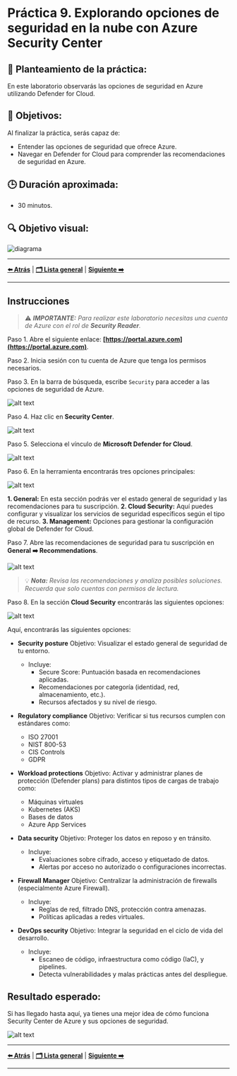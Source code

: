 # Práctica 9. Explorando opciones de seguridad en la nube con Azure Security Center
## 📝 Planteamiento de la práctica:

En este laboratorio observarás las opciones de seguridad en Azure utilizando Defender for Cloud.

## 🎯 Objetivos:
Al finalizar la práctica, serás capaz de:
- Entender las opciones de seguridad que ofrece Azure.
- Navegar en Defender for Cloud para comprender las recomendaciones de seguridad en Azure. 

## 🕒 Duración aproximada:
- 30 minutos.

## 🔍 Objetivo visual:
![diagrama](../images/9/diagrama.png)

---

**[⬅️ Atrás](https://netec-mx.github.io/DEVSECOPS_PYT/Capitulo8/)** | **[🗂️ Lista general](https://netec-mx.github.io/DEVSECOPS_PYT/)** | **[Siguiente ➡️](https://netec-mx.github.io/DEVSECOPS_PYT/Capitulo10/)**

---

## Instrucciones
> ⚠️ ***IMPORTANTE:** Para realizar este laboratorio necesitas una cuenta de Azure con el rol de **Security Reader**.*

Paso 1. Abre el siguiente enlace: **[https://portal.azure.com](https://portal.azure.com)**.

Paso 2. Inicia sesión con tu cuenta de Azure que tenga los permisos necesarios. 

Paso 3. En la barra de búsqueda, escribe `Security` para acceder a las opciones de seguridad de Azure.

![alt text](../images/9/1.png)

Paso 4. Haz clic en **Security Center**.

![alt text](../images/9/2.png)

Paso 5. Selecciona el vínculo de **Microsoft Defender for Cloud**.

![alt text](../images/9/3.png)

Paso 6. En la herramienta encontrarás tres opciones principales: 

![alt text](../images/9/4.png)

**1. General:** En esta sección podrás ver el estado general de seguridad y las recomendaciones para tu suscripción.
**2. Cloud Security:** Aquí puedes configurar y visualizar los servicios de seguridad específicos según el tipo de recurso.
**3. Management:** Opciones para gestionar la configuración global de Defender for Cloud. 

Paso 7. Abre las recomendaciones de seguridad para tu suscripción en **General ➡️ Recommendations**.

![alt text](../images/9/5.png)

>  💡 ***Nota:** Revisa las recomendaciones y analiza posibles soluciones. Recuerda que solo cuentas con permisos de lectura.*

Paso 8. En la sección **Cloud Security** encontrarás las siguientes opciones: 

![alt text](../images/9/6.png)

Aquí, encontrarás las siguientes opciones: 

- **Security posture**
Objetivo: Visualizar el estado general de seguridad de tu entorno.

    - Incluye:
        - Secure Score: Puntuación basada en recomendaciones aplicadas.
        - Recomendaciones por categoría (identidad, red, almacenamiento, etc.).
        - Recursos afectados y su nivel de riesgo.

- **Regulatory compliance**
Objetivo: Verificar si tus recursos cumplen con estándares como:

    - ISO 27001
    - NIST 800-53
    - CIS Controls
    - GDPR


- **Workload protections**
Objetivo: Activar y administrar planes de protección (Defender plans) para distintos tipos de cargas de trabajo como:

    - Máquinas virtuales
    - Kubernetes (AKS)
    - Bases de datos
    - Azure App Services

- **Data security**
Objetivo: Proteger los datos en reposo y en tránsito.

    - Incluye:
        - Evaluaciones sobre cifrado, acceso y etiquetado de datos.
        - Alertas por acceso no autorizado o configuraciones incorrectas.

- **Firewall Manager**
Objetivo: Centralizar la administración de firewalls (especialmente Azure Firewall).

    - Incluye:
        - Reglas de red, filtrado DNS, protección contra amenazas.
        - Políticas aplicadas a redes virtuales.

- **DevOps security**
Objetivo: Integrar la seguridad en el ciclo de vida del desarrollo.

    - Incluye:
        - Escaneo de código, infraestructura como código (IaC), y pipelines.
        - Detecta vulnerabilidades y malas prácticas antes del despliegue.

## Resultado esperado:
Si has llegado hasta aquí, ya tienes una mejor idea de cómo funciona Security Center de Azure y sus opciones de seguridad.

![alt text](../images/9/7.png)

---

**[⬅️ Atrás](https://netec-mx.github.io/DEVSECOPS_PYT/Capitulo8/)** | **[🗂️ Lista general](https://netec-mx.github.io/DEVSECOPS_PYT/)** | **[Siguiente ➡️](https://netec-mx.github.io/DEVSECOPS_PYT/Capitulo10/)**

---
